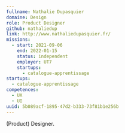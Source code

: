 ```yaml
---
fullname: Nathalie Dupasquier
domaine: Design
role: Product Designer
github: nathaliedup
link: http://www.nathaliedupasquier.fr/
missions:
  - start: 2021-09-06
    end: 2022-01-15
    status: independent
    employer: UT7
    startups:
      - catalogue-apprentissage
startups:
  - catalogue-apprentissage
competences:
  - UX
  - UI
uuid: 5b089acf-1895-47d2-b333-73f81b1e256b
---
```

(Product) Designer.